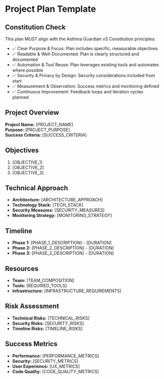 # Project Plan Template

## Constitution Check
This plan MUST align with the Asthma Guardian v3 Constitution principles:
- ✅ Clear Purpose & Focus: Plan includes specific, measurable objectives
- ✅ Readable & Well-Documented: Plan is clearly structured and documented
- ✅ Automation & Tool Reuse: Plan leverages existing tools and automates where possible
- ✅ Security & Privacy by Design: Security considerations included from start
- ✅ Measurement & Observation: Success metrics and monitoring defined
- ✅ Continuous Improvement: Feedback loops and iteration cycles planned

## Project Overview
**Project Name:** [PROJECT_NAME]  
**Purpose:** [PROJECT_PURPOSE]  
**Success Criteria:** [SUCCESS_CRITERIA]

## Objectives
1. [OBJECTIVE_1]
2. [OBJECTIVE_2]
3. [OBJECTIVE_3]

## Technical Approach
- **Architecture:** [ARCHITECTURE_APPROACH]
- **Technology Stack:** [TECH_STACK]
- **Security Measures:** [SECURITY_MEASURES]
- **Monitoring Strategy:** [MONITORING_STRATEGY]

## Timeline
- **Phase 1:** [PHASE_1_DESCRIPTION] - [DURATION]
- **Phase 2:** [PHASE_2_DESCRIPTION] - [DURATION]
- **Phase 3:** [PHASE_3_DESCRIPTION] - [DURATION]

## Resources
- **Team:** [TEAM_COMPOSITION]
- **Tools:** [REQUIRED_TOOLS]
- **Infrastructure:** [INFRASTRUCTURE_REQUIREMENTS]

## Risk Assessment
- **Technical Risks:** [TECHNICAL_RISKS]
- **Security Risks:** [SECURITY_RISKS]
- **Timeline Risks:** [TIMELINE_RISKS]

## Success Metrics
- **Performance:** [PERFORMANCE_METRICS]
- **Security:** [SECURITY_METRICS]
- **User Experience:** [UX_METRICS]
- **Code Quality:** [CODE_QUALITY_METRICS]